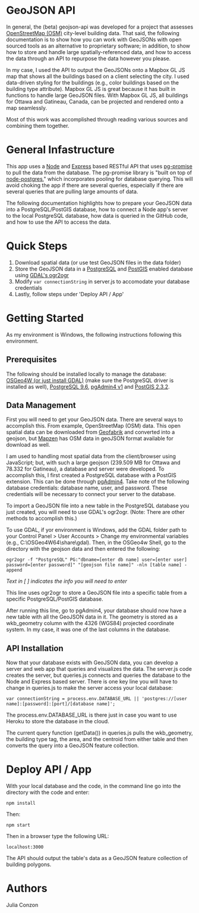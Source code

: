 # GeoJSON API

In general, the (beta) geojson-api was developed for a project that assesses [OpenStreetMap (OSM)](openstreetmap.org) city-level building data. That said, the following documentation is to show how you can work with GeoJSONs with open sourced tools as an alternative to proprietary software; in addition, to show how to store and handle large spatially-referenced data, and how to access the data through an API to repurpose the data however you please. 

In my case, I used the API to output the GeoJSONs onto a Mapbox GL JS map that shows all the buildings based on a client selecting the city. I used data-driven styling for the buildings (e.g., color buildings based on the building type attribute). Mapbox GL JS is great because it has built in functions to handle large GeoJSON files. With Mapbox GL JS, all buildings for Ottawa and Gatineau, Canada, can be projected and rendered onto a map seamlessly. 

Most of this work was accomplished through reading various sources and combining them together. 

# General Infastructure 

This app uses a [Node](nodejs.org/en/) and [Express](expressjs.com) based RESTful API that uses [pg-promise](github.com/vitaly-t/pg-promise) to pull the data from the database. The pg-promise library is "built on top of [node-postgres](github.com/brianc/node-postgres)," which incorporates pooling for database querying. This will avoid choking the app if there are several queries, especially if there are several queries that are pulling large amounts of data. 

The following documentation highlights how to prepare your GeoJSON data into a PostgreSQL/PostGIS database, how to connect a Node app's server to the local PostgreSQL database, how data is queried in the GitHub code, and how to use the API to access the data. 

# Quick Steps

1. Download spatial data (or use test GeoJSON files in the data folder)
2. Store the GeoJSON data in a [PostgreSQL](www.postgresql.org) and [PostGIS](postgis.net) enabled database using [GDAL's ogr2ogr](www.gdal.org/ogr2ogr.html)
3. Modify `var connectionString` in server.js to accomodate your database credentials
4. Lastly, follow steps under 'Deploy API / App'

# Getting Started

As my environment is Windows, the following instructions following this environment. 

## Prerequisites

The following should be installed locally to manage the database: [OSGeo4W (or just install GDAL)](trac.osgeo.org/osgeo4w/) (make sure the PostgreSQL driver is installed as well), [PostgreSQL 9.6](postgresql.org.download/), [pgAdmin4 v1](pgadmin.org/download/pgadmin-4-windows/) and [PostGIS 2.3.2](postgis.net/install/). 

## Data Management

First you will need to get your GeoJSON data. There are several ways to accomplish this. From example, OpenStreetMap (OSM) data. This open spatial data can be downloaded from [Geofabrik](www.geofabrik.de/data/download.html) and converted into a geojson, but [Mapzen](https://mapzen.com/data/metro-extracts/) has OSM data in geoJSON format available for download as well. 

I am used to handling most spatial data from the client/browser using JavaScript; but, with such a large geojson (239.509 MB for Ottawa and 78.332 for Gatineau), a database and server were developed. To accomplish this, I first created a PostgreSQL database with a PostGIS extension. This can be done through [pgAdmin4](pgadmin.org/docs/pgadmin4/1.x/). Take note of the following database credentials: database name, user, and password. These credentials will be necessary to connect your server to the database.

To import a GeoJSON file into a new table in the PostgreSQL database you just created, you will need to use GDAL's ogr2ogr. (Note: There are other methods to accomplish this.) 

To use GDAL, if yor environment is Windows, add the GDAL folder path to your Control Panel > User Accounts > Change my environmental variables (e.g., C:\OSGeo4W64\share\gdal). Then, in the OSGeo4w Shell, go to the directory with the geojson data and then entered the following:

    ogr2ogr -f "PostgreSQL" PG:"dbname=[enter db name] user=[enter user] password=[enter password]" "[geojson file name]" -nln [table name] -append

*Text in [ ] indicates the info you will need to enter*

This line uses ogr2ogr to store a GeoJSON file into a specific table from a specific PostgreSQL/PostGIS database. 

After running this line, go to pgAdmin4, your database should now have a new table with all the GeoJSON data in it. The geometry is stored as a wkb_geometry column with the 4326 (WGS84) projected coordinate system. In my case, it was one of the last columns in the database.

## API Installation

Now that your database exists with GeoJSON data, you can develop a server and web app that queries and visualizes the data. The server.js code creates the server, but queries.js connects and queries the database to the Node and Express based server. There is one key line you will have to change in queries.js to make the server access your local database: 

    var connectionString = process.env.DATABASE_URL || 'postgres://[user name]:[password]:[port]/[database name]';

The process.env.DATABASE_URL is there just in case you want to use Heroku to store the database in the cloud.

The current query function (getData()) in queries.js pulls the wkb_geometry, the building type tag, the area, and the centroid from either table and then converts the query into a GeoJSON feature collection.

# Deploy API / App

With your local database and the code, in the command line go into the directory with the code and enter:
	
	npm install
	
Then: 

    npm start

Then in a browser type the following URL:

	localhost:3000

The API should output the table's data as a GeoJSON feature collection of building polygons.

# Authors

Julia Conzon



